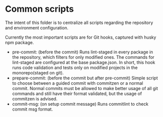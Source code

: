 # Common scripts

The intent of this folder is to centralize all scripts regarding the repository and environment configuration.

Currently the most important scripts are for Git hooks, captured with husky npm package.
- pre-commit: (before the commit) Runs lint-staged in every package in the repository, which filters for only modified ones. The commands for lint-staged are configured at the base package.json. In short, this hook runs code validation and tests only on modified projects in the monorepo(staged on git).
- prepare-commit: (before the commit but after pre-commit) Simple script to choose between a guided commit with commitzen or a normal commit. Normal commits must be allowed to make better usage of all git commands and still have their format validated, but the usage of commitzen is advised.
- commit-msg: (on setup commit message) Runs commitlint to check commit msg format.